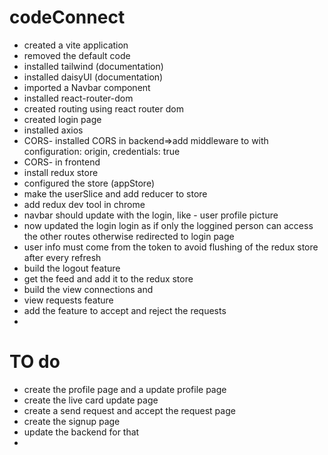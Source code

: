 # codeConnect
- created a vite application
- removed the default code
- installed tailwind (documentation)
- installed daisyUI (documentation)
- imported a Navbar component
- installed react-router-dom
- created routing using react router dom
- created login page 
- installed axios 
- CORS- installed CORS in backend=>add middleware to with configuration: origin, credentials: true
- CORS- in frontend 
- install redux store
- configured the store (appStore)
- make the userSlice and add reducer to store
- add redux dev tool in chrome 
- navbar should update with the login, like - user profile picture
- now updated the login login as if only the loggined person can access the other routes otherwise redirected to login page
- user info must come from the token to avoid flushing of the redux store after every refresh
- build the logout feature 
- get the feed and add it to the redux store
- build the view connections and 
- view requests feature 
- add the feature to accept and reject the requests
- 



# TO do 
- create the profile page and a update profile page
- create the live card update page 
- create a send request and accept the request page 
- create the signup page 
- update the backend for that 
- 